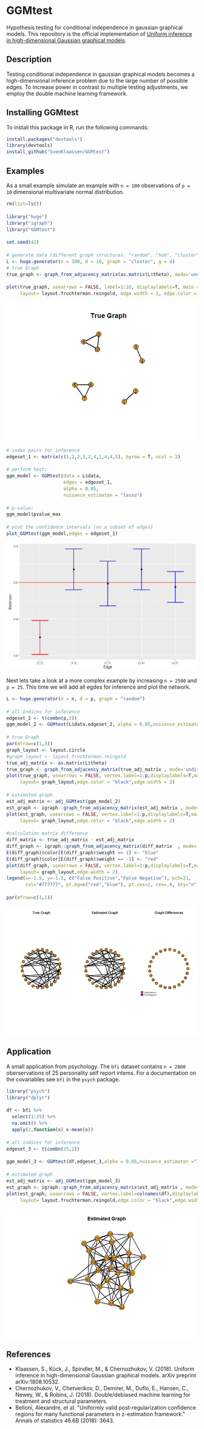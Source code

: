 # GGMtest

Hypothesis testing for conditional independence in gaussian graphical models. This repository is the official implementation of [Uniform inference in high-dimensional Gaussian graphical models](https://arxiv.org/pdf/1808.10532.pdf).

## Description

Testing conditional independence in gaussian graphical models becomes a high-dimensional inference problem due to the large number of possible edges. To increase power in contrast to multiple testing adjustments, we employ the double machine learning framework.

## Installing GGMtest

To install this package in R, run the following commands:

```R
install.packages("devtools")
library(devtools)
install_github("SvenKlaassen/GGMtest")
```

## Examples

As a small example simulate an example with `n = 100` observations of `p = 10` dimensional multivariate normal distribution.

```R
rm(list=ls())

library("huge")
library("igraph")
library("GGMtest")

set.seed(42)

# generate data (different graph structures: "random", "hub", "cluster", "band" and "scale-free") 
L <- huge.generator(n = 100, d = 10, graph = "cluster", g = 4) 
# true Graph
true_graph <- graph_from_adjacency_matrix(as.matrix(L$theta), mode='undirected', diag=F)

plot(true_graph, usearrows = FALSE, label=1:10, displaylabels=T, main = "True Graph",
     layout= layout.fruchterman.reingold, edge.width = 2, edge.color = "black")

```

![alt text](https://github.com/SvenKlaassen/GGMtest/blob/master/plots/True_Graph_1.png "True Graph")

```R
# index pairs for inference
edgeset_1 <- matrix(c(1,2,2,3,2,4,1,4,4,5), byrow = T, ncol = 2)

# perform test:
ggm_model <- GGMtest(data = L$data,
                     edges = edgeset_1,
                     alpha = 0.05,
                     nuisance_estimaton = "lasso")

# p-value:                     
ggm_model$pvalue_max

# plot the confidence intervals (on a subset of edges)
plot_GGMtest(ggm_model,edges = edgeset_1)
```

![alt text](https://github.com/SvenKlaassen/GGMtest/blob/master/plots/confidence_intervals_1.png "Confidence Intervals")

Next lets take a look at a more complex example by increasing `n = 2500` and `p = 25`. This time we will add all egdes for inference and plot the network.
```R
L <- huge.generator(n = n, d = p, graph = "random")

# all indices for inference
edgeset_2 <- t(combn(p,2))
ggm_model_2 <- GGMtest(L$data,edgeset_2, alpha = 0.05,nuisance_estimaton ="lasso")

# true Graph
par(mfrow=c(1,3))
graph_layout <- layout.circle 
#graph_layout <- layout.fruchterman.reingold
true_adj_matrix <- as.matrix(L$theta)
true_graph <- graph_from_adjacency_matrix(true_adj_matrix , mode='undirected', diag=F )
plot(true_graph, usearrows = FALSE, vertex.label=1:p,displaylabels=T,main = "True Graph",
     layout= graph_layout,edge.color = "black",edge.width = 2)

# estimated graph
est_adj_matrix <- adj_GGMtest(ggm_model_2)
est_graph <- igraph::graph_from_adjacency_matrix(est_adj_matrix , mode='undirected', diag=F )
plot(est_graph, usearrows = FALSE, vertex.label=1:p,displaylabels=T,main = "Estimated Graph",
     layout= graph_layout,edge.color = "black",edge.width = 2)

#calculation matrix difference
diff_matrix <- true_adj_matrix - est_adj_matrix 
diff_graph <- igraph::graph_from_adjacency_matrix(diff_matrix  , mode='undirected', diag=F, weighted = T)
E(diff_graph)$color[E(diff_graph)$weight == 1] <- "blue"
E(diff_graph)$color[E(diff_graph)$weight == -1] <- "red"
plot(diff_graph, usearrows = FALSE, vertex.label=1:p,displaylabels=T,main = "Graph Differences",
     layout= graph_layout,edge.width = 2)
legend(x=-1.5, y=-1.1, c("False Positive","False Negative"), pch=21,
       col="#777777", pt.bg=c("red","blue"), pt.cex=2, cex=.8, bty="n", ncol=1)

par(mfrow=c(1,1))
```
![alt text](https://github.com/SvenKlaassen/GGMtest/blob/master/plots/example_large_1.png "Estimated GGM")

## Application
A small application from psychology. The  `bfi` dataset contains `n = 2800` oberservations of 25 personality self report intems. For a documentation on the covariables see `bfi` in the `psych` package.
```R
library("psych")
library("dplyr")

df <- bfi %>%
  select(1:25) %>%
  na.omit() %>%
  apply(2,function(x) x-mean(x))

# all indices for inference
edgeset_3 <- t(combn(25,2))

ggm_model_3 <- GGMtest(df,edgeset_3,alpha = 0.05,nuisance_estimaton ="lasso")

# estimated graph
est_adj_matrix <- adj_GGMtest(ggm_model_3)
est_graph <- igraph::graph_from_adjacency_matrix(est_adj_matrix , mode='undirected', diag=F )
plot(est_graph, usearrows = FALSE, vertex.label=colnames(df),displaylabels=T,main = "Estimated Graph",
     layout= layout.fruchterman.reingold,edge.color = "black",edge.width = 2)

```
![alt text](https://github.com/SvenKlaassen/GGMtest/blob/master/plots/application_bfi_1.png "Estimated GGM")

## References

* Klaassen, S., Kück, J., Spindler, M., & Chernozhukov, V. (2018). Uniform inference in high-dimensional Gaussian graphical models. arXiv preprint arXiv:1808.10532.
* Chernozhukov, V., Chetverikov, D., Demirer, M., Duflo, E., Hansen, C., Newey, W., & Robins, J. (2018). Double/debiased machine learning for treatment and structural parameters.
* Belloni, Alexandre, et al. "Uniformly valid post-regularization confidence regions for many functional parameters in z-estimation framework." Annals of statistics 46.6B (2018): 3643.

